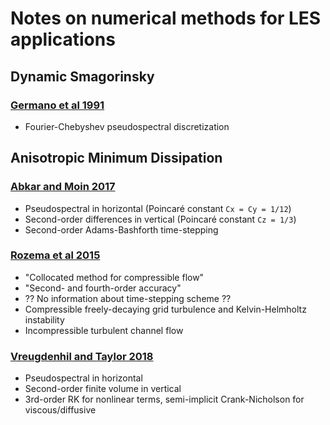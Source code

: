 # Notes on numerical methods for LES applications

## Dynamic Smagorinsky

### [Germano et al 1991](https://aip.scitation.org/doi/pdf/10.1063/1.857955?class=pdf)

* Fourier-Chebyshev pseudospectral discretization

## Anisotropic Minimum Dissipation

### [Abkar and Moin 2017](https://link.springer.com/article/10.1007/s10546-017-0288-4)

* Pseudospectral in horizontal (Poincaré constant `Cx = Cy = 1/12`)
* Second-order differences in vertical (Poincaré constant `Cz = 1/3`)
* Second-order Adams-Bashforth time-stepping

### [Rozema et al 2015](https://aip.scitation.org/doi/pdf/10.1063/1.4928700?class=pdf)

* "Collocated method for compressible flow"
* "Second- and fourth-order accuracy"
* ?? No information about time-stepping scheme ??
* Compressible freely-decaying grid turbulence and Kelvin-Helmholtz instability
* Incompressible turbulent channel flow

### [Vreugdenhil and Taylor 2018](https://aip.scitation.org/doi/pdf/10.1063/1.5037039?class=pdf)

* Pseudospectral in horizontal
* Second-order finite volume in vertical
* 3rd-order RK for nonlinear terms, semi-implicit Crank-Nicholson for viscous/diffusive
